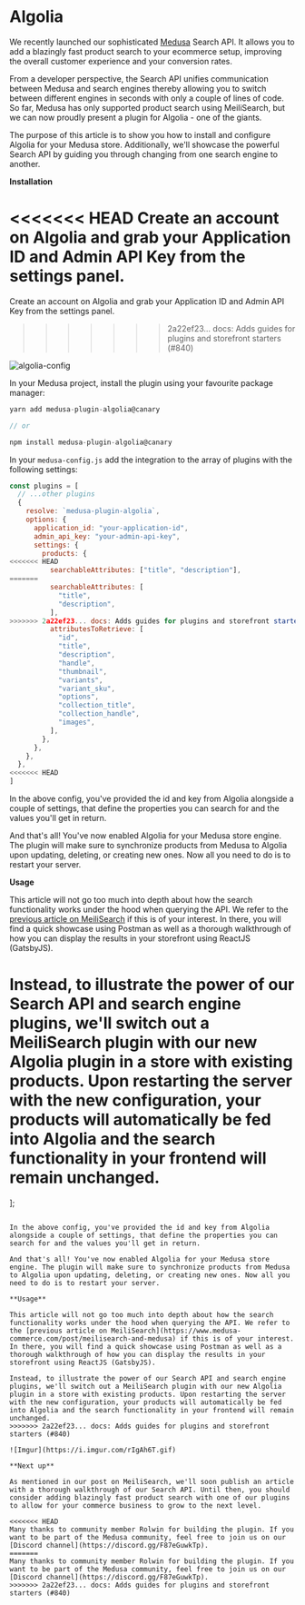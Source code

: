# Algolia

We recently launched our sophisticated [Medusa](https://github.com/medusajs/medusa) Search API. It allows you to add a blazingly fast product search to your ecommerce setup, improving the overall customer experience and your conversion rates.

From a developer perspective, the Search API unifies communication between Medusa and search engines thereby allowing you to switch between different engines in seconds with only a couple of lines of code. So far, Medusa has only supported product search using MeiliSearch, but we can now proudly present a plugin for Algolia - one of the giants.

The purpose of this article is to show you how to install and configure Algolia for your Medusa store. Additionally, we'll showcase the powerful Search API by guiding you through changing from one search engine to another.

**Installation**

<<<<<<< HEAD
Create an account on Algolia and grab your Application ID and Admin API Key from the settings panel.
=======
Create an account on Algolia and grab your Application ID and Admin API Key from the settings panel. 
>>>>>>> 2a22ef23... docs: Adds guides for plugins and storefront starters (#840)

![algolia-config](https://i.imgur.com/kR6lWhI.png)

In your Medusa project, install the plugin using your favourite package manager:

```jsx
yarn add medusa-plugin-algolia@canary

// or

npm install medusa-plugin-algolia@canary
```

In your `medusa-config.js` add the integration to the array of plugins with the following settings:

```jsx
const plugins = [
  // ...other plugins
  {
    resolve: `medusa-plugin-algolia`,
    options: {
      application_id: "your-application-id",
      admin_api_key: "your-admin-api-key",
      settings: {
        products: {
<<<<<<< HEAD
          searchableAttributes: ["title", "description"],
=======
          searchableAttributes: [
            "title",
            "description",
          ],
>>>>>>> 2a22ef23... docs: Adds guides for plugins and storefront starters (#840)
          attributesToRetrieve: [
            "id",
            "title",
            "description",
            "handle",
            "thumbnail",
            "variants",
            "variant_sku",
            "options",
            "collection_title",
            "collection_handle",
            "images",
          ],
        },
      },
    },
  },
<<<<<<< HEAD
]
```

In the above config, you've provided the id and key from Algolia alongside a couple of settings, that define the properties you can search for and the values you'll get in return.

And that's all! You've now enabled Algolia for your Medusa store engine. The plugin will make sure to synchronize products from Medusa to Algolia upon updating, deleting, or creating new ones. Now all you need to do is to restart your server.

**Usage**

This article will not go too much into depth about how the search functionality works under the hood when querying the API. We refer to the [previous article on MeiliSearch](https://www.medusa-commerce.com/post/meilisearch-and-medusa) if this is of your interest. In there, you will find a quick showcase using Postman as well as a thorough walkthrough of how you can display the results in your storefront using ReactJS (GatsbyJS).

Instead, to illustrate the power of our Search API and search engine plugins, we'll switch out a MeiliSearch plugin with our new Algolia plugin in a store with existing products. Upon restarting the server with the new configuration, your products will automatically be fed into Algolia and the search functionality in your frontend will remain unchanged.
=======
];
```

In the above config, you've provided the id and key from Algolia alongside a couple of settings, that define the properties you can search for and the values you'll get in return. 

And that's all! You've now enabled Algolia for your Medusa store engine. The plugin will make sure to synchronize products from Medusa to Algolia upon updating, deleting, or creating new ones. Now all you need to do is to restart your server. 

**Usage**

This article will not go too much into depth about how the search functionality works under the hood when querying the API. We refer to the [previous article on MeiliSearch](https://www.medusa-commerce.com/post/meilisearch-and-medusa) if this is of your interest. In there, you will find a quick showcase using Postman as well as a thorough walkthrough of how you can display the results in your storefront using ReactJS (GatsbyJS). 

Instead, to illustrate the power of our Search API and search engine plugins, we'll switch out a MeiliSearch plugin with our new Algolia plugin in a store with existing products. Upon restarting the server with the new configuration, your products will automatically be fed into Algolia and the search functionality in your frontend will remain unchanged. 
>>>>>>> 2a22ef23... docs: Adds guides for plugins and storefront starters (#840)

![Imgur](https://i.imgur.com/rIgAh6T.gif)

**Next up**

As mentioned in our post on MeiliSearch, we'll soon publish an article with a thorough walkthrough of our Search API. Until then, you should consider adding blazingly fast product search with one of our plugins to allow for your commerce business to grow to the next level.

<<<<<<< HEAD
Many thanks to community member Rolwin for building the plugin. If you want to be part of the Medusa community, feel free to join us on our [Discord channel](https://discord.gg/F87eGuwkTp).
=======
Many thanks to community member Rolwin for building the plugin. If you want to be part of the Medusa community, feel free to join us on our [Discord channel](https://discord.gg/F87eGuwkTp).
>>>>>>> 2a22ef23... docs: Adds guides for plugins and storefront starters (#840)
